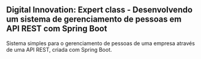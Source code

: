<h2>Digital Innovation: Expert class - Desenvolvendo um sistema de gerenciamento de pessoas em API REST com Spring Boot</h2>

Sistema simples para o gerenciamento de pessoas de uma empresa através de uma API REST, criada com Spring Boot.

